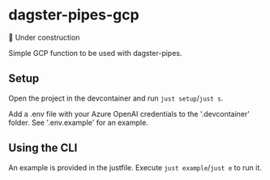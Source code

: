 # dagster-pipes-gcp

🚧 Under construction

Simple GCP function to be used with dagster-pipes.

## Setup

Open the project in the devcontainer and run `just setup`/`just s`.

Add a .env file with your Azure OpenAI credentials to the '.devcontainer' folder. See '.env.example' for an example.

## Using the CLI

An example is provided in the justfile. Execute `just example`/`just e` to run it.
